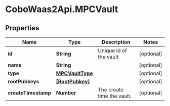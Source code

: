 # CoboWaas2Api.MPCVault

## Properties

Name | Type | Description | Notes
------------ | ------------- | ------------- | -------------
**id** | **String** | Unique id of the vault | [optional] 
**name** | **String** |  | [optional] 
**type** | [**MPCVaultType**](MPCVaultType.md) |  | [optional] 
**rootPubkeys** | [**[RootPubkey]**](RootPubkey.md) |  | [optional] 
**createTimestamp** | **Number** | The create time the vault. | [optional] 


